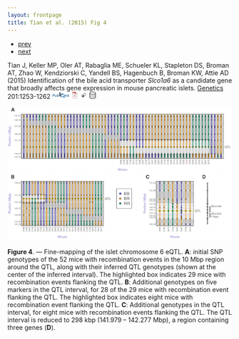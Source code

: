 ```yaml
---
layout: frontpage
title: Tian et al. (2015) Fig 4
---
```


<div class="navbar">
  <div class="navbar-inner">
      <ul class="nav">
          <li><a href="samplemixups_fig7.html">prev</a></li>
          <li><a href="rqtlbook.html">next</a></li>
      </ul>
  </div>
</div>

Tian J, Keller MP, Oler AT, Rabaglia ME, Schueler KL, Stapleton DS, Broman
AT, Zhao W, Kendziorski C, Yandell BS, Hagenbuch B, Broman KW,
Attie AD (2015)
Identification of the bile acid transporter _Slco1a6_ as a candidate gene that broadly
affects gene expression in mouse pancreatic islets.
[Genetics](http://genetics.org) 201:1253-1262
[![PubMed](../icons16/pubmed-icon.png)](http://www.ncbi.nlm.nih.gov/pubmed/26385979)
[![pdf](../icons16/pdf-icon.png)](https://www.biostat.wisc.edu/~kbroman/publications/islet_chr6.pdf)
[![supplement](../icons16/supp-icon.png)](https://www.biostat.wisc.edu/~kbroman/publications/islet_chr6/FileS1.csv)
[![data](../icons16/data-icon.png)](http://bit.ly/B6BTBR)

![Tian et al. (2015) Fig 4](../../assets/bigpublpics/isletc6_fig4_lg.png)

**Figure 4**. &mdash; Fine-mapping of the islet chromosome 6
eQTL. **A**: initial SNP genotypes of the 52 mice with
recombination events in the 10 Mbp region around the QTL, along with
their inferred QTL genotypes (shown at the center of the inferred
interval). The highlighted box indicates 29 mice with recombination
events flanking the QTL. **B**: Additional genotypes on five
markers in the QTL interval, for 28 of the 29 mice with recombination
event flanking the QTL. The highlighted box indicates eight mice with
recombination event flanking the QTL. **C**: Additional genotypes
in the QTL interval, for eight mice with recombination events flanking
the QTL. The QTL interval is reduced to 298 kbp (141.979 &ndash; 142.277
Mbp), a region containing three genes (**D**).
